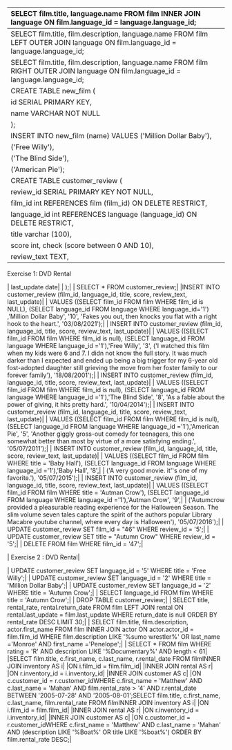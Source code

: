 |SELECT film.title, language.name FROM film INNER JOIN language ON film.language_id = language.language_id;|
|:----|
|SELECT film.title, film.description, language.name FROM film LEFT OUTER JOIN language ON film.language_id = language.language_id;|
|SELECT film.title, film.description, language.name FROM film RIGHT OUTER JOIN language ON film.language_id = language.language_id;|
| CREATE TABLE new_film (|
| 	id SERIAL PRIMARY KEY,|
| 	name VARCHAR NOT NULL|
|);|
| INSERT INTO new_film (name) VALUES ('Million Dollar Baby'),|
| ('Free Willy'),|
| ('The Blind Side'),|
| ('American Pie');|
| CREATE TABLE customer_review (|
| review_id SERIAL PRIMARY KEY NOT NULL,|
| film_id int REFERENCES film (film_id) ON DELETE RESTRICT,|
| language_id int REFERENCES language (language_id) ON DELETE RESTRICT,|
| title varchar (100),|
| score int, check (score between 0 AND 10),|
| review_text TEXT,|
Exercise 1: DVD Rental

| last_update date|
| );|
| SELECT * FROM customer_review;|
|INSERT INTO customer_review (film_id, language_id, title, score, review_text, last_update)|
| VALUES ((SELECT film_id FROM film WHERE film_id is NULL), (SELECT language_id FROM language WHERE language_id='1') ,'Million Dollar Baby', '10', 'Fakes you out, then knocks you flat with a right hook to the heart.', '03/08/2021');|
| INSERT INTO customer_review (film_id, language_id, title, score, review_text, last_update)|
| VALUES ((SELECT film_id FROM film WHERE film_id is null), (SELECT language_id FROM language WHERE language_id ='1'),'Free Willy', '3', 		('I watched this film when my kids were 6 and 7. I didn not know the full story. It was much darker than I expected and ended up being a big trigger for my 6-year old fost-adopted daughter still grieving the move from her foster family to our forever family'), '18/08/2001');|
| INSERT INTO customer_review (film_id, language_id, title, score, review_text, last_update)|
| VALUES ((SELECT film_id FROM film WHERE film_id is null), (SELECT language_id FROM language WHERE language_id ='1'),'The Blind Side', '8', 'As a fable about the power of giving, it hits pretty hard.', '10/04/2014');|
| INSERT INTO customer_review (film_id, language_id, title, score, review_text, last_update)|
| VALUES ((SELECT film_id FROM film WHERE film_id is null), (SELECT language_id FROM language WHERE language_id ='1'),'American Pie', '5', 'Another giggly gross-out comedy for teenagers, this one somewhat better than most by virtue of a more satisfying ending.', '05/07/2011');|
| INSERT INTO customer_review (film_id, language_id, title, score, review_text, last_update)|
| VALUES ((SELECT film_id FROM film WHERE title = 'Baby Hall'), (SELECT language_id FROM language WHERE language_id ='1'),'Baby Hall', '8',|
| 		('A very good movie. it''s one of my favorite.'), '05/07/2015');|
| INSERT INTO customer_review (film_id, language_id, title, score, review_text, last_update)|
| VALUES ((SELECT film_id FROM film WHERE title = 'Autman Crow'), (SELECT language_id FROM language WHERE language_id ='1'),'Autman Crow', '9',|
| 		('Autumcrow provided a pleasurable reading experience for the Halloween Season. The slim volume seven tales capture the spirit of the authors popular Library Macabre youtube channel, where every day is Halloween'), '05/07/2016');|
| UPDATE customer_review SET film_id = "46" WHERE review_id = '5';|
| UPDATE customer_review SET title = "Autumn Crow" WHERE review_id = '5';|
| DELETE FROM film WHERE film_id = '47';|

| Exercise 2 : DVD Rental|

| UPDATE customer_review SET language_id = '5' WHERE title = 'Free Willy';|
| UPDATE customer_review SET language_id = '2' WHERE title = 'Million Dollar Baby';|
| UPDATE customer_review SET language_id = '2' WHERE title = 'Autumn Crow';|
| SELECT language_id FROM film WHERE title = 'Autumn Crow';|
| DROP TABLE customer_review;|
| SELECT title, rental_rate, rental.return_date FROM film LEFT JOIN rental ON rental.last_update = film.last_update WHERE return_date is null ORDER BY rental_rate DESC LIMIT 30;|
| SELECT film.title, film.description, actor.first_name FROM film INNER JOIN actor ON actor.actor_id = film.film_id WHERE film.description LIKE '%sumo wrestler%' OR last_name ='Monroe' AND first_name ='Penelope';|
| SELECT * FROM film WHERE rating = 'R' AND description LIKE '%Documentary%' AND length < 61|
|SELECT film.title, c.first_name, c.last_name, r.rental_date FROM filmINNER JOIN inventory AS i|
|ON i.film_id = film.film_id|
|INNER JOIN rental AS r|
|ON r.inventory_id = i.inventory_id|
|INNER JOIN customer AS c|
|ON c.customer_id = r.customer_idWHERE c.first_name = 'Matthew' AND c.last_name = 'Mahan' AND film.rental_rate > '4' AND r.rental_date BETWEEN '2005-07-28' AND '2005-08-01';SELECT film.title, c.first_name, c.last_name, film.rental_rate FROM filmINNER JOIN inventory AS i|
|ON i.film_id = film.film_id|
|INNER JOIN rental AS r|
|ON r.inventory_id = i.inventory_id|
|INNER JOIN customer AS c|
|ON c.customer_id = r.customer_idWHERE c.first_name = 'Matthew' AND c.last_name = 'Mahan' AND (description LIKE '%Boat%' OR title LIKE '%boat%') ORDER BY film.rental_rate DESC;|
